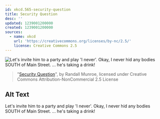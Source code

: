 ```yaml
---
id: xkcd.565-security-question
title: Security Question
desc: ''
updated: 1239001200000
created: 1239001200000
sources:
  - name: xkcd
    url: 'https://creativecommons.org/licenses/by-nc/2.5/'
    license: Creative Commons 2.5
---
```

![Let's invite him to a party and play 'I never'.  Okay, I never hid any bodies SOUTH of Main Street. ... he's taking a drink!](https://imgs.xkcd.com/comics/security_question.png)
> "[Security Question](https://xkcd.com/565/)", by Randall Munroe, licensed under Creative Commons Attribution-NonCommercial 2.5 License

## Alt Text
Let's invite him to a party and play 'I never'.  Okay, I never hid any bodies SOUTH of Main Street. ... he's taking a drink!
